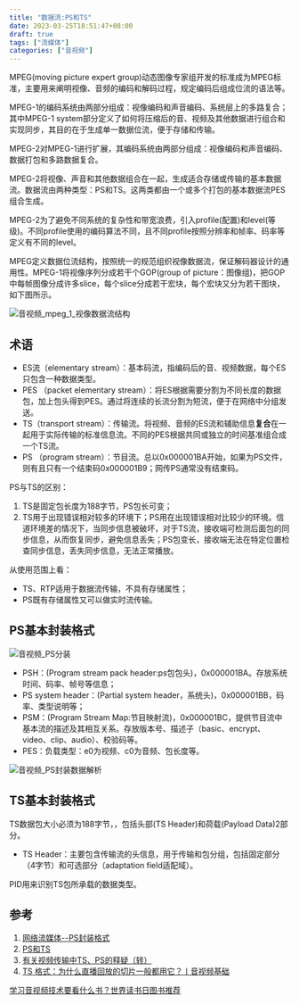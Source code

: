 ```yaml
---
title: "数据流:PS和TS"
date: 2023-03-25T18:51:47+08:00
draft: true
tags: ["流媒体"]
categories: ["音视频"]
---
```


MPEG(moving picture expert group)动态图像专家组开发的标准成为MPEG标准，主要用来阐明视像、音频的编码和解码过程，规定编码后组成位流的语法等。

MPEG-1的编码系统由两部分组成：视像编码和声音编码、系统层上的多路复合；其中MPEG-1 system部分定义了如何将压缩后的音、视频及其他数据进行组合和实现同步，其目的在于生成单一数据位流，便于存储和传输。

MPEG-2对MPEG-1进行扩展，其编码系统由两部分组成：视像编码和声音编码、数据打包和多路数据复合。

MPEG-2将视像、声音和其他数据组合在一起，生成适合存储或传输的基本数据流。数据流由两种类型：PS和TS。这两类都由一个或多个打包的基本数据流PES组合生成。

MPEG-2为了避免不同系统的复杂性和带宽浪费，引入profile(配置)和level(等级)。不同profile使用的编码算法不同，且不同profile按照分辨率和帧率、码率等定义有不同的level。

MPEG定义数据位流结构，按照统一的规范组织视像数据流，保证解码器设计的通用性。MPEG-1将视像序列分成若干个GOP(group of picture：图像组)，把GOP中每帧图像分成许多slice，每个slice分成若干宏块，每个宏块又分为若干图块，如下图所示。

![音视频_mpeg_1_视像数据流结构](音视频_mpeg_1_视像数据流结构.png)

## 术语
- ES流（elementary stream）：基本码流，指编码后的音、视频数据，每个ES只包含一种数据类型。
- PES （packet elementary stream）：将ES根据需要分割为不同长度的数据包，加上包头得到PES。通过将连续的长流分割为短流，便于在网络中分组发送。
- TS（transport stream）：传输流。将视频、音频的ES流和辅助信息**复合**在一起用于实际传输的标准信息流。不同的PES根据共同或独立的时间基准组合成一个TS流。
- PS （program stream）：节目流。总以0x000001BA开始，如果为PS文件，则有且只有一个结束码0x000001B9；网传PS通常没有结束码。

PS与TS的区别：
1. TS是固定包长度为188字节，PS包长可变；
2. TS用于出现错误相对较多的环境下；PS用在出现错误相对比较少的环境。信道环境差的情况下，当同步信息被破坏，对于TS流，接收端可检测后面包的同步信息，从而恢复同步，避免信息丢失；PS包变长，接收端无法在特定位置检查同步信息，丢失同步信息，无法正常播放。

从使用范围上看：
- TS、RTP适用于数据流传输，不具有存储属性；
- PS既有存储属性又可以做实时流传输。

## PS基本封装格式

![音视频_PS分装](音视频_PS分装.png)

- PSH：(Program stream pack header:ps包包头)，0x000001BA。存放系统时间、码率、帧号等信息；
- PS system header：(Partial system header，系统头)，0x000001BB，码率、类型说明等；
- PSM：(Program Stream Map:节目映射流)，0x000001BC，提供节目流中基本流的描述及其相互关系。存放版本号、描述子（basic、encrypt、video、clip、audio）、校验码等。
- PES：负载类型：e0为视频、c0为音频、包长度等。

![音视频_PS封装数据解析](音视频_PS封装数据解析.bmp)

## TS基本封装格式

TS数据包大小必须为188字节，，包括头部(TS Header)和荷载(Payload Data)2部分。

- TS Header：主要包含传输流的头信息，用于传输和包分组，包括固定部分（4字节）和可选部分（adaptation field适配域）。

PID用来识别TS包所承载的数据类型。

## 参考
1. [网络流媒体--PS封装格式](https://blog.csdn.net/jisuanji111111/article/details/120326420)
2. [PS和TS](https://blog.csdn.net/qq_37837061/article/details/116293819)
3. [有关视频传输中TS、PS的释疑（转）](https://blog.csdn.net/woshizhanhun/article/details/3589730?utm_medium=distribute.pc_relevant.none-task-blog-2~default~baidujs_baidulandingword~default-8-3589730-blog-116293819.pc_relevant_aa&spm=1001.2101.3001.4242.5&utm_relevant_index=11)
4. [TS 格式：为什么直播回放的切片一般都用它？丨音视频基础](https://cloud.tencent.com/developer/article/2021489)

[学习音视频技术要看什么书？世界读书日图书推荐](https://cloud.tencent.com/developer/article/1985862?from=article.detail.2216858&areaSource=106000.14&traceId=CfFGLGQIXIT7zpFPawge3)
